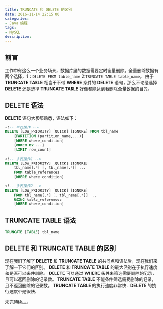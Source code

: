 ```yaml
---
title: TRUNCATE 和 DELETE 的区别
date: 2016-11-14 22:15:00
categories:
- Java 编程
tags: 
- MySQL
description: 
---
```


## 前言
  工作中有这么一个业务场景，数据库里的数据需要定时全量删除。全量删除数据有两个选择，1：`DELETE FROM table_name` 2:`TRUNCATE TABLE table_name`。
由于 **TRUNCATE TABLE** 相当于不带 **WHERE** 条件的 **DELETE** 语句，那么不论是选择 **DELETE** 还是选择 **TRUNCATE TABLE** 好像都能达到我删除全量数据的目的。
<!-- more -->
## DELETE 语法
**DELETE** 语句大家都熟悉，语法如下：

```sql
<!-- 单表操作 -->
DELETE [LOW_PRIORITY] [QUICK] [IGNORE] FROM tbl_name
    [PARTITION (partition_name,...)]
    [WHERE where_condition]
    [ORDER BY ...]
    [LIMIT row_count]
    
<!-- 多表操作1 -->
DELETE [LOW_PRIORITY] [QUICK] [IGNORE]
    tbl_name[.*] [, tbl_name[.*]] ...
    FROM table_references
    [WHERE where_condition]
    
<!-- 多表操作2 -->
DELETE [LOW_PRIORITY] [QUICK] [IGNORE]
    FROM tbl_name[.*] [, tbl_name[.*]] ...
    USING table_references
    [WHERE where_condition]
```
## TRUNCATE TABLE 语法

```sql
TRUNCATE [TABLE] tbl_name
```
## **DELETE** 和 **TRUNCATE TABLE** 的区别
现在我们了解了 **DELETE** 和 **TRUNCATE TABLE** 的共同点和语法后，现在我们来了解一下它们的区别。
**DELETE** 和 **TRUNCATE TABLE** 的最大区别在于执行速度和是否可以条件删除。
**DELETE** 可以通过 **WHERE** 条件来筛选需要删除的记录，且可以返回删除的记录数。
**TRUNCATE TABLE** 不能条件筛选需要删除的记录，且不返回删除的记录数。
**TRUNCATE TABLE** 的执行速度非常快，**DELETE** 的执行速度不是很快。

未完待续。。。
